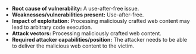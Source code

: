 - **Root cause of vulnerability:** A use-after-free issue.
- **Weaknesses/vulnerabilities present:** Use-after-free.
- **Impact of exploitation:** Processing maliciously crafted web content may lead to arbitrary code execution.
- **Attack vectors:** Processing maliciously crafted web content.
- **Required attacker capabilities/position:** The attacker needs to be able to deliver the malicious web content to the victim.